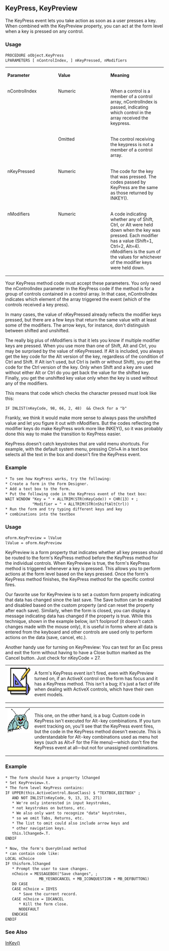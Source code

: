 ## KeyPress, KeyPreview

The KeyPress event lets you take action as soon as a user presses a key. When combined with the KeyPreview property, you can act at the form level when a key is pressed on any control.

### Usage

```foxpro
PROCEDURE oObject.KeyPress
LPARAMETERS [ nControlIndex, ] nKeyPressed, nModifiers
```
<table>
<tr>
  <td width="32%" valign="top">
  <p><b>Parameter</b></p>
  </td>
  <td width=23% valign=top>
  <p><b>Value</b></p>
  </td>
  <td width=45% valign=top>
  <p><b>Meaning</b></p>
  </td>
 </tr>
<tr>
  <td width=32% rowspan=2 valign=top>
  <p>nControlIndex</p>
  </td>
  <td width=23% valign=top>
  <p>Numeric</p>
  </td>
  <td width=45% valign=top>
  <p>When a control is a member of a control array, nControlIndex is passed, indicating which control in the array received the keypress.</p>
  </td>
 </tr>
<tr>
  <td width=33% valign=top>
  <p>Omitted</p>
  </td>
  <td width=67% valign=top>
  <p>The control receiving the keypress is not a member of a control array.</p>
  </td>
 </tr>
<tr>
  <td width="32%" valign="top">
  <p>nKeyPressed</p>
  </td>
  <td width=23% valign=top>
  <p>Numeric</p>
  </td>
  <td width=45% valign=top>
  <p>The code for the key that was pressed. The codes passed by KeyPress are the same as those returned by INKEY().</p>
  </td>
 </tr>
<tr>
  <td width="32%" valign="top">
  <p>nModifiers</p>
  </td>
  <td width=23% valign=top>
  <p>Numeric</p>
  </td>
  <td width=45% valign=top>
  <p>A code indicating whether any of Shift, Ctrl, or Alt were held down when the key was pressed. Each modifier has a value (Shift=1, Ctrl=2, Alt=4). nModifiers is the sum of the values for whichever of the modifier keys were held down.</p>
  </td>
 </tr>
</table>

Your KeyPress method code must accept these parameters. You only need the nControlIndex parameter in the KeyPress code if the method is for a group of controls contained in a control array. In that case, nControlIndex indicates which element of the array triggered the event (which of the controls received a key press).

In many cases, the value of nKeyPressed already reflects the modifier keys pressed, but there are a few keys that return the same value with at least some of the modifiers. The arrow keys, for instance, don't distinguish between shifted and unshifted. 

The really big plus of nModifiers is that it lets you know if multiple modifier keys are pressed. When you use more than one of Shift, Alt and Ctrl, you may be surprised by the value of nKeyPressed. If Alt is included, you always get the key code for the Alt version of the key, regardless of the condition of Ctrl and Shift. If Alt isn't used, but Ctrl is (with or without Shift), you get the code for the Ctrl version of the key. Only when Shift and a key are used without either Alt or Ctrl do you get back the value for the shifted key. Finally, you get the unshifted key value only when the key is used without any of the modifiers.

This means that code which checks the character pressed must look like this:

```foxpro
IF INLIST(nKeyCode, 98, 66, 2, 48)  && Check for a "b"
```
Frankly, we think it would make more sense to always pass the unshifted value and let you figure it out with nModifiers. But the codes reflecting the modifier keys do make KeyPress work more like INKEY(), so it was probably done this way to make the transition to KeyPress easier.

KeyPress doesn't catch keystrokes that are valid menu shortcuts. For example, with the default system menu, pressing Ctrl+A in a text box selects all the text in the box and doesn't fire the KeyPress event.

### Example

```foxpro
* To see how KeyPress works, try the following:
* Create a form in the Form Designer.
* Add a text box to the form.
* Put the following code in the KeyPress event of the text box:
WAIT WINDOW "Key = " + ALLTRIM(STR(nKeyCode)) + CHR(13) + ;
            "Modifier = " + ALLTRIM(STR(nShiftAltCtrl))
* Run the form and try typing different keys and key
* combinations into the textbox
```
### Usage

```foxpro
oForm.KeyPreview = lValue
lValue = oForm.KeyPreview
```

KeyPreview is a form property that indicates whether all key presses should be routed to the form's KeyPress method before the KeyPress method for the individual controls. When KeyPreview is true, the form's KeyPress method is triggered whenever a key is pressed. This allows you to perform actions at the form level based on the keys pressed. Once the form's KeyPress method finishes, the KeyPress method for the specific control fires.

Our favorite use for KeyPreview is to set a custom form property indicating that data has changed since the last save. The Save button can be enabled and disabled based on the custom property (and can reset the property after each save). Similarly, when the form is closed, you can display a message indicating data has changed if the property is true. While this technique, shown in the example below, isn't foolproof (it doesn't catch changes made with the mouse only), it is useful in forms where all data is entered from the keyboard and other controls are used only to perform actions on the data (save, cancel, etc.). 

Another handy use for turning on KeyPreview: You can test for an Esc press and exit the form without having to have a Close button marked as the Cancel button. Just check for nKeyCode = 27.

<table>
<tr>
  <td width="17%" valign="top">
<img width="95" height="95" src="Design.gif">
  </td>
  <td width=83% valign=top>
  <p>A form's KeyPress event isn't fired, even with KeyPreview turned on, if an ActiveX control on the form has focus and it has a KeyPress method. This isn't a bug; it's just a fact of life when dealing with ActiveX controls, which have their own event models.</p>
  </td>
 </tr>
</table>

<table>
<tr>
  <td width="17%" valign="top">
<img width="95" height="78" src="bug.gif">
  </td>
  <td width=83%>
  <p>This one, on the other hand, is a bug: Custom code in KeyPress isn't executed for Alt-key combinations. If you turn event tracking on, you'll see that the KeyPress event fires, but the code in the KeyPress method doesn't execute. This is understandable for Alt-key combinations used as menu hot keys (such as Alt+F for the File menu)&mdash;which don't fire the KeyPress event at all&mdash;but not for unassigned combinations.</p>
  </td>
 </tr>
</table>

### Example

```foxpro
* The form should have a property lChanged
* Set KeyPreview=.t.
* The form level KeyPress contains:
IF UPPER(this.ActiveControl.BaseClass) $ "TEXTBOX,EDITBOX" ;
   AND NOT INLIST(nKeyCode, 9, 13, 15, 271)
   * We're only interested in input keystrokes,
   * not keystrokes on buttons, etc.
   * We also only want to recognize "data" keystrokes,
   * so we omit Tabs, Returns, etc.
   * The list to omit could also include arrow keys and
   * other navigation keys.
   this.lChanged=.T.
ENDIF

* Now, the form's QueryUnload method
* can contain code like:
LOCAL nChoice
IF thisform.lChanged
   * Prompt the user to save changes.
   nChoice = MESSAGEBOX("Save changes", ;
               MB_YESNOCANCEL + MB_ICONQUESTION + MB_DEFBUTTON1)
   DO CASE
   CASE nChoice = IDYES
      * Save the current record.
   CASE nChoice = IDCANCEL
      * Kill the form close.
      NODEFAULT
   ENDCASE
ENDIF
```
### See Also

[InKey()](s4g117.md)